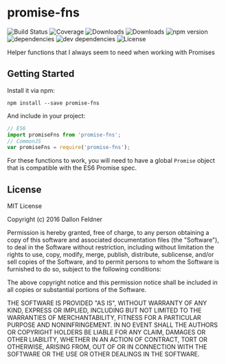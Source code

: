 # promise-fns

![Build Status](https://img.shields.io/travis/dallonf/promise-fns.svg)
![Coverage](https://img.shields.io/coveralls/dallonf/promise-fns.svg)
![Downloads](https://img.shields.io/npm/dm/promise-fns.svg)
![Downloads](https://img.shields.io/npm/dt/promise-fns.svg)
![npm version](https://img.shields.io/npm/v/promise-fns.svg)
![dependencies](https://img.shields.io/david/dallonf/promise-fns.svg)
![dev dependencies](https://img.shields.io/david/dev/dallonf/promise-fns.svg)
![License](https://img.shields.io/npm/l/promise-fns.svg)

Helper functions that I always seem to need when working with Promises

## Getting Started

Install it via npm:

```shell
npm install --save promise-fns
```

And include in your project:

```javascript
// ES6
import promiseFns from 'promise-fns';
// CommonJS
var promiseFns = require('promise-fns');
```

For these functions to work, you will need to have a global `Promise` object that is compatible with the ES6 Promise spec.

## License

MIT License

Copyright (c) 2016 Dallon Feldner

Permission is hereby granted, free of charge, to any person obtaining a copy
of this software and associated documentation files (the "Software"), to deal
in the Software without restriction, including without limitation the rights
to use, copy, modify, merge, publish, distribute, sublicense, and/or sell
copies of the Software, and to permit persons to whom the Software is
furnished to do so, subject to the following conditions:

The above copyright notice and this permission notice shall be included in all
copies or substantial portions of the Software.

THE SOFTWARE IS PROVIDED "AS IS", WITHOUT WARRANTY OF ANY KIND, EXPRESS OR
IMPLIED, INCLUDING BUT NOT LIMITED TO THE WARRANTIES OF MERCHANTABILITY,
FITNESS FOR A PARTICULAR PURPOSE AND NONINFRINGEMENT. IN NO EVENT SHALL THE
AUTHORS OR COPYRIGHT HOLDERS BE LIABLE FOR ANY CLAIM, DAMAGES OR OTHER
LIABILITY, WHETHER IN AN ACTION OF CONTRACT, TORT OR OTHERWISE, ARISING FROM,
OUT OF OR IN CONNECTION WITH THE SOFTWARE OR THE USE OR OTHER DEALINGS IN THE
SOFTWARE.
